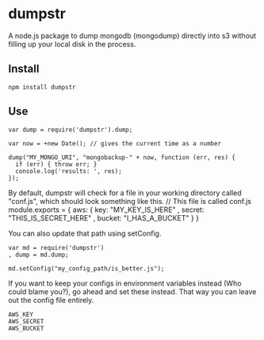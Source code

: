 # dumpstr

A node.js package to dump mongodb (mongodump) directly into s3 without filling up your local disk in the process.

## Install

    npm install dumpstr

## Use

    var dump = require('dumpstr').dump;

    var now = +new Date(); // gives the current time as a number

    dump("MY_MONGO_URI", "mongobackup-" + now, function (err, res) {
      if (err) { throw err; }
      console.log('results: ', res);
    });

By default, dumpstr will check for a file in your working directory called "conf.js", which should look something like this. 
    // This file is called conf.js
    module.exports = {
      aws: {
        key: "MY_KEY_IS_HERE"
      , secret: "THIS_IS_SECRET_HERE"
      , bucket: "I_HAS_A_BUCKET"
      }
    }

You can also update that path using setConfig.

    var md = require('dumpstr')
    , dump = md.dump;
    
    md.setConfig("my_config_path/is_better.js");

If you want to keep your configs in environment variables instead (Who could blame you?), go ahead and set these instead. That way you can leave out the config file entirely.

    AWS_KEY
    AWS_SECRET
    AWS_BUCKET